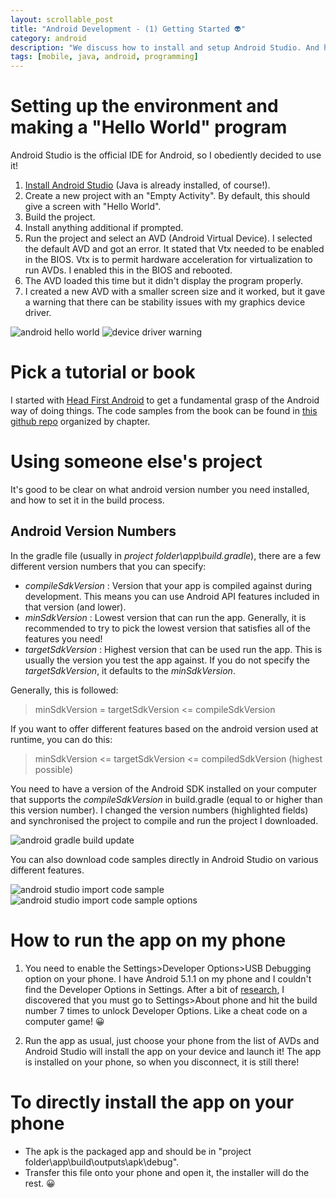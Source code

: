 ```yaml
---
layout: scrollable_post
title: "Android Development - (1) Getting Started 👽"
category: android
description: "We discuss how to install and setup Android Studio. And how to create a Hello World app."
tags: [mobile, java, android, programming]
---
```

# Setting up the environment and making a "Hello World" program

Android Studio is the official IDE for Android, so I obediently decided to use it!

1. [Install Android Studio](https://developer.android.com/studio/index.html) (Java is already installed, of course!).
2. Create a new project with an "Empty Activity". By default, this should give a screen with "Hello World".
3. Build the project.
4. Install anything additional if prompted.
5. Run the project and select an AVD (Android Virtual Device). I selected the default AVD and got an error. It stated that Vtx needed to be enabled in the BIOS. Vtx is to permit hardware acceleration for virtualization to run AVDs. I enabled this in the BIOS and rebooted.
6. The AVD loaded this time but it didn't display the program properly.
7. I created a new AVD with a smaller screen size and it worked, but it gave a warning that there can be stability issues with my graphics device driver.

![android hello world](/assets/img/blog/2017-11-11-android/android-hello-world.png) ![device driver warning](/assets/img/blog/2017-11-11-android/android-avd-driver-warning.png)

# Pick a tutorial or book

I started with [Head First Android](http://shop.oreilly.com/product/0636920029045.do) to get a fundamental grasp of the Android way of doing things. The code samples from the book can be found in [this github repo](https://github.com/dogriffiths/HeadFirstAndroid) organized by chapter.  

# Using someone else's project

It's good to be clear on what android version number you need installed, and how to set it in the build process.

## Android Version Numbers

In the gradle file (usually in *project folder\app\build.gradle*), there are a few different version numbers that you can specify:
- *compileSdkVersion* : Version that your app is compiled against during development. This means you can use Android API features included in that version (and lower).
- *minSdkVersion* : Lowest version that can run the app. Generally, it is recommended to try to pick the lowest version that satisfies all of the features you need!
- *targetSdkVersion* : Highest version that can be used run the app. This is usually the version you test the app against. If you do not specify the *targetSdkVersion*, it defaults to the *minSdkVersion*.

Generally, this is followed:
> minSdkVersion = targetSdkVersion <= compileSdkVersion

If you want to offer different features based on the android version used at runtime, you can do this:

> minSdkVersion <= targetSdkVersion <= compiledSdkVersion (highest possible)

You need to have a version of the Android SDK installed on your computer that supports the *compileSdkVersion* in build.gradle (equal to or higher than this version number). I changed the version numbers (highlighted fields) and synchronised the project to compile and run the project I downloaded.

![android gradle build update](/assets/img/blog/2017-11-11-android/android-gradle-build.png)

You can also download code samples directly in Android Studio on various different features.

![android studio import code sample](/assets/img/blog/2017-11-11-android/import-code-samples.png)
![android studio import code sample options](/assets/img/blog/2017-11-11-android/import-code-samples-options.png)

# How to run the app on my phone

1. You need to enable the Settings>Developer Options>USB Debugging option on your phone. I have Android 5.1.1 on my phone and I couldn't find the Developer Options in Settings. After a bit of [research](https://www.androidcentral.com/android-50-lollipop-basics-how-turn-developer-settings), I discovered that you must go to Settings>About phone and hit the build number 7 times to unlock Developer Options. Like a cheat code on a computer game! 😀

2. Run the app as usual, just choose your phone from the list of AVDs and Android Studio will  install the app on your device and launch it! The app is installed on your phone, so when you disconnect, it is still there!

# To directly install the app on your phone

- The apk is the packaged app and should be in "project folder\app\build\outputs\apk\debug".
- Transfer this file onto your phone and open it, the installer will do the rest. 😀
